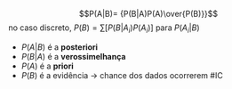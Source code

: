 $$P(A|B)= {P(B|A)P(A)\over{P(B)}}$$
no caso discreto, $P(B) = \sum[P(B|A_i)P(A_i)]$ para $P(A_i|B)$
- $P(A|B)$ é a **posteriori**
- $P(B|A)$ é a **verossimelhança**
- $P(A)$ é a **priori** 
- $P(B)$ é a evidência -> chance dos dados ocorrerem
#IC 
